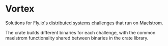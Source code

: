 # Vortex

Solutions for [Fly.io's distributed systems challenges](https://fly.io/dist-sys/)
that run on [Maelstrom](https://github.com/jepsen-io/maelstrom).


The crate builds different binaries for each challenge, 
with the common maelstrom functionality shared between binaries in the crate library.
